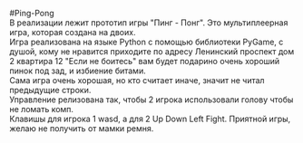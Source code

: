 #Ping-Pong         
В реализации лежит прототип игры "Пинг - Понг". Это мультиплеерная игра, которая создана на двоих.      
Игра реализована на языке Python с помощью библиотеки PyGame, с душой, кому не нравится приходите по адресу Ленинский проспект дом 2 квартира 12 "Если не боитесь" вам будет подарино очень хороший пинок под зад, и избиение битами.             
Сама игра очень хорошая, но кто считает иначе, значит не читал предыдущие строки.      
Управление релизована так, чтобы 2 игрока использовали голову чтобы не ломать комп.       
Клавишы для игрока 1 wasd, а для 2 Up Down Left Fight. Приятной игры, желаю не получить от мамки ремня.            
